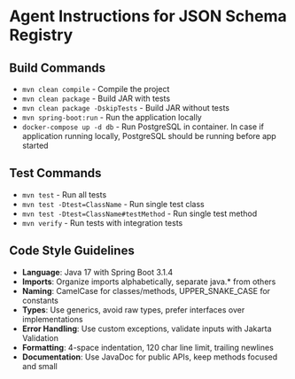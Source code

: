 # Agent Instructions for JSON Schema Registry

## Build Commands

- `mvn clean compile` - Compile the project
- `mvn clean package` - Build JAR with tests
- `mvn clean package -DskipTests` - Build JAR without tests
- `mvn spring-boot:run` - Run the application locally
- `docker-compose up -d db` - Run PostgreSQL in container. In case if application running locally, PostgreSQL should be running before app started

## Test Commands

- `mvn test` - Run all tests
- `mvn test -Dtest=ClassName` - Run single test class
- `mvn test -Dtest=ClassName#testMethod` - Run single test method
- `mvn verify` - Run tests with integration tests

## Code Style Guidelines

- **Language**: Java 17 with Spring Boot 3.1.4
- **Imports**: Organize imports alphabetically, separate java.\* from others
- **Naming**: CamelCase for classes/methods, UPPER_SNAKE_CASE for constants
- **Types**: Use generics, avoid raw types, prefer interfaces over implementations
- **Error Handling**: Use custom exceptions, validate inputs with Jakarta Validation
- **Formatting**: 4-space indentation, 120 char line limit, trailing newlines
- **Documentation**: Use JavaDoc for public APIs, keep methods focused and small
